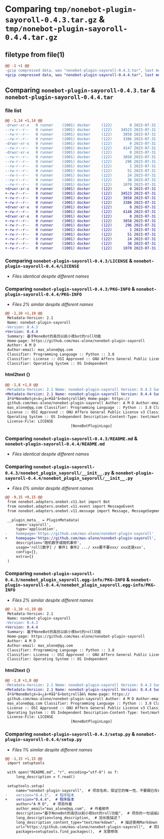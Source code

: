 # Comparing `tmp/nonebot-plugin-sayoroll-0.4.3.tar.gz` & `tmp/nonebot-plugin-sayoroll-0.4.4.tar.gz`

## filetype from file(1)

```diff
@@ -1 +1 @@
-gzip compressed data, was "nonebot-plugin-sayoroll-0.4.3.tar", last modified: Mon Jul 31 16:41:05 2023, max compression
+gzip compressed data, was "nonebot-plugin-sayoroll-0.4.4.tar", last modified: Mon Jul 31 16:43:11 2023, max compression
```

## Comparing `nonebot-plugin-sayoroll-0.4.3.tar` & `nonebot-plugin-sayoroll-0.4.4.tar`

### file list

```diff
@@ -1,14 +1,14 @@
-drwxr-xr-x   0 runner    (1001) docker     (122)        0 2023-07-31 16:41:05.418036 nonebot-plugin-sayoroll-0.4.3/
--rw-r--r--   0 runner    (1001) docker     (122)    34523 2023-07-31 16:40:50.000000 nonebot-plugin-sayoroll-0.4.3/LICENSE
--rw-r--r--   0 runner    (1001) docker     (122)     3858 2023-07-31 16:41:05.418036 nonebot-plugin-sayoroll-0.4.3/PKG-INFO
--rw-r--r--   0 runner    (1001) docker     (122)     3386 2023-07-31 16:40:50.000000 nonebot-plugin-sayoroll-0.4.3/README.md
-drwxr-xr-x   0 runner    (1001) docker     (122)        0 2023-07-31 16:41:05.414036 nonebot-plugin-sayoroll-0.4.3/nonebot_plugin_sayoroll/
--rw-r--r--   0 runner    (1001) docker     (122)     4147 2023-07-31 16:40:50.000000 nonebot-plugin-sayoroll-0.4.3/nonebot_plugin_sayoroll/__init__.py
-drwxr-xr-x   0 runner    (1001) docker     (122)        0 2023-07-31 16:41:05.418036 nonebot-plugin-sayoroll-0.4.3/nonebot_plugin_sayoroll.egg-info/
--rw-r--r--   0 runner    (1001) docker     (122)     3858 2023-07-31 16:41:05.000000 nonebot-plugin-sayoroll-0.4.3/nonebot_plugin_sayoroll.egg-info/PKG-INFO
--rw-r--r--   0 runner    (1001) docker     (122)      296 2023-07-31 16:41:05.000000 nonebot-plugin-sayoroll-0.4.3/nonebot_plugin_sayoroll.egg-info/SOURCES.txt
--rw-r--r--   0 runner    (1001) docker     (122)        1 2023-07-31 16:41:05.000000 nonebot-plugin-sayoroll-0.4.3/nonebot_plugin_sayoroll.egg-info/dependency_links.txt
--rw-r--r--   0 runner    (1001) docker     (122)       51 2023-07-31 16:41:05.000000 nonebot-plugin-sayoroll-0.4.3/nonebot_plugin_sayoroll.egg-info/requires.txt
--rw-r--r--   0 runner    (1001) docker     (122)       24 2023-07-31 16:41:05.000000 nonebot-plugin-sayoroll-0.4.3/nonebot_plugin_sayoroll.egg-info/top_level.txt
--rw-r--r--   0 runner    (1001) docker     (122)       38 2023-07-31 16:41:05.418036 nonebot-plugin-sayoroll-0.4.3/setup.cfg
--rw-r--r--   0 runner    (1001) docker     (122)     1070 2023-07-31 16:40:50.000000 nonebot-plugin-sayoroll-0.4.3/setup.py
+drwxr-xr-x   0 runner    (1001) docker     (122)        0 2023-07-31 16:43:11.543796 nonebot-plugin-sayoroll-0.4.4/
+-rw-r--r--   0 runner    (1001) docker     (122)    34523 2023-07-31 16:42:53.000000 nonebot-plugin-sayoroll-0.4.4/LICENSE
+-rw-r--r--   0 runner    (1001) docker     (122)     3858 2023-07-31 16:43:11.543796 nonebot-plugin-sayoroll-0.4.4/PKG-INFO
+-rw-r--r--   0 runner    (1001) docker     (122)     3386 2023-07-31 16:42:53.000000 nonebot-plugin-sayoroll-0.4.4/README.md
+drwxr-xr-x   0 runner    (1001) docker     (122)        0 2023-07-31 16:43:11.539796 nonebot-plugin-sayoroll-0.4.4/nonebot_plugin_sayoroll/
+-rw-r--r--   0 runner    (1001) docker     (122)     4148 2023-07-31 16:42:53.000000 nonebot-plugin-sayoroll-0.4.4/nonebot_plugin_sayoroll/__init__.py
+drwxr-xr-x   0 runner    (1001) docker     (122)        0 2023-07-31 16:43:11.543796 nonebot-plugin-sayoroll-0.4.4/nonebot_plugin_sayoroll.egg-info/
+-rw-r--r--   0 runner    (1001) docker     (122)     3858 2023-07-31 16:43:11.000000 nonebot-plugin-sayoroll-0.4.4/nonebot_plugin_sayoroll.egg-info/PKG-INFO
+-rw-r--r--   0 runner    (1001) docker     (122)      296 2023-07-31 16:43:11.000000 nonebot-plugin-sayoroll-0.4.4/nonebot_plugin_sayoroll.egg-info/SOURCES.txt
+-rw-r--r--   0 runner    (1001) docker     (122)        1 2023-07-31 16:43:11.000000 nonebot-plugin-sayoroll-0.4.4/nonebot_plugin_sayoroll.egg-info/dependency_links.txt
+-rw-r--r--   0 runner    (1001) docker     (122)       51 2023-07-31 16:43:11.000000 nonebot-plugin-sayoroll-0.4.4/nonebot_plugin_sayoroll.egg-info/requires.txt
+-rw-r--r--   0 runner    (1001) docker     (122)       24 2023-07-31 16:43:11.000000 nonebot-plugin-sayoroll-0.4.4/nonebot_plugin_sayoroll.egg-info/top_level.txt
+-rw-r--r--   0 runner    (1001) docker     (122)       38 2023-07-31 16:43:11.543796 nonebot-plugin-sayoroll-0.4.4/setup.cfg
+-rw-r--r--   0 runner    (1001) docker     (122)     1070 2023-07-31 16:42:53.000000 nonebot-plugin-sayoroll-0.4.4/setup.py
```

### Comparing `nonebot-plugin-sayoroll-0.4.3/LICENSE` & `nonebot-plugin-sayoroll-0.4.4/LICENSE`

 * *Files identical despite different names*

### Comparing `nonebot-plugin-sayoroll-0.4.3/PKG-INFO` & `nonebot-plugin-sayoroll-0.4.4/PKG-INFO`

 * *Files 2% similar despite different names*

```diff
@@ -1,10 +1,10 @@
 Metadata-Version: 2.1
 Name: nonebot-plugin-sayoroll
-Version: 0.4.3
+Version: 0.4.4
 Summary: 基于NoneBot的高仿以前小夜bot的roll功能
 Home-page: https://github.com/mas-alone/nonebot-plugin-sayoroll
 Author: A M D
 Author-email: mas_alone@qq.com
 Classifier: Programming Language :: Python :: 3.8
 Classifier: License :: OSI Approved :: GNU Affero General Public License v3
 Classifier: Operating System :: OS Independent
```

#### html2text {}

```diff
@@ -1,8 +1,8 @@
-Metadata-Version: 2.1 Name: nonebot-plugin-sayoroll Version: 0.4.3 Summary:
+Metadata-Version: 2.1 Name: nonebot-plugin-sayoroll Version: 0.4.4 Summary:
 åºäºNoneBotçé«ä»¿ä»¥åå°å¤botçrollåè½ Home-page: https://
 github.com/mas-alone/nonebot-plugin-sayoroll Author: A M D Author-email:
 mas_alone@qq.com Classifier: Programming Language :: Python :: 3.8 Classifier:
 License :: OSI Approved :: GNU Affero General Public License v3 Classifier:
 Operating System :: OS Independent Description-Content-Type: text/markdown
 License-File: LICENSE
                              [NoneBotPluginLogo]
```

### Comparing `nonebot-plugin-sayoroll-0.4.3/README.md` & `nonebot-plugin-sayoroll-0.4.4/README.md`

 * *Files identical despite different names*

### Comparing `nonebot-plugin-sayoroll-0.4.3/nonebot_plugin_sayoroll/__init__.py` & `nonebot-plugin-sayoroll-0.4.4/nonebot_plugin_sayoroll/__init__.py`

 * *Files 0% similar despite different names*

```diff
@@ -9,15 +9,15 @@
 from nonebot.adapters.onebot.v11.bot import Bot
 from nonebot.adapters.onebot.v11.event import MessageEvent
 from nonebot.adapters.onebot.v11.message import Message, MessageSegment
 
 __plugin_meta__ = PluginMetadata(
     name='sayoroll',
     type='application',
-    homepage='https://github.com/mas-alone/nonebot-plugin-sayoroll'
+    homepage='https://github.com/mas-alone/nonebot-plugin-sayoroll',
     description='随机数字或随机事件',
     usage='roll[数字] / 事件1 事件2 .../ xxx要不要xxx/ xxx还是xxx',
     config={},
     extra={}
 )
```

### Comparing `nonebot-plugin-sayoroll-0.4.3/nonebot_plugin_sayoroll.egg-info/PKG-INFO` & `nonebot-plugin-sayoroll-0.4.4/nonebot_plugin_sayoroll.egg-info/PKG-INFO`

 * *Files 2% similar despite different names*

```diff
@@ -1,10 +1,10 @@
 Metadata-Version: 2.1
 Name: nonebot-plugin-sayoroll
-Version: 0.4.3
+Version: 0.4.4
 Summary: 基于NoneBot的高仿以前小夜bot的roll功能
 Home-page: https://github.com/mas-alone/nonebot-plugin-sayoroll
 Author: A M D
 Author-email: mas_alone@qq.com
 Classifier: Programming Language :: Python :: 3.8
 Classifier: License :: OSI Approved :: GNU Affero General Public License v3
 Classifier: Operating System :: OS Independent
```

#### html2text {}

```diff
@@ -1,8 +1,8 @@
-Metadata-Version: 2.1 Name: nonebot-plugin-sayoroll Version: 0.4.3 Summary:
+Metadata-Version: 2.1 Name: nonebot-plugin-sayoroll Version: 0.4.4 Summary:
 åºäºNoneBotçé«ä»¿ä»¥åå°å¤botçrollåè½ Home-page: https://
 github.com/mas-alone/nonebot-plugin-sayoroll Author: A M D Author-email:
 mas_alone@qq.com Classifier: Programming Language :: Python :: 3.8 Classifier:
 License :: OSI Approved :: GNU Affero General Public License v3 Classifier:
 Operating System :: OS Independent Description-Content-Type: text/markdown
 License-File: LICENSE
                              [NoneBotPluginLogo]
```

### Comparing `nonebot-plugin-sayoroll-0.4.3/setup.py` & `nonebot-plugin-sayoroll-0.4.4/setup.py`

 * *Files 1% similar despite different names*

```diff
@@ -1,15 +1,15 @@
 import setuptools
 
 with open("README.md", "r", encoding="utf-8") as f:
     long_description = f.read()
 
 setuptools.setup(
     name="nonebot-plugin-sayoroll",  # 项目名称，保证它的唯一性，不要跟已存在的包名冲突即可
-    version="0.4.3",  # 程序版本
+    version="0.4.4",  # 程序版本
     author="A M D",  # 项目作者
     author_email="mas_alone@qq.com",  # 作者邮件
     description="基于NoneBot的高仿以前小夜bot的roll功能",  # 项目的一句话描述
     long_description=long_description,  # 加长版描述？
     long_description_content_type="text/markdown",  # 描述使用Markdown
     url="https://github.com/mas-alone/nonebot-plugin-sayoroll",  # 项目地址
     packages=setuptools.find_packages(),  # 无需修改
```

